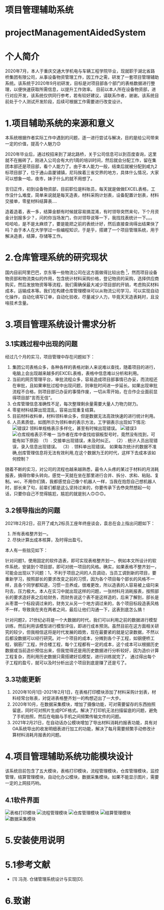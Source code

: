 项目管理辅助系统
==
projectManagementAidedSystem
==

# 个人简介
2020年7月，本人于重庆交通大学机电与车辆工程学院毕业，现就职于湖北省路桥集团有限公司，从事设备物资管理工作，因工作之需，研发了一套项目管理辅助系统。该系统于2020年9月初研发，目标是对项目部各个部门的表格数据进行整理，以便快速获取所需信息，以提升工作效率。
目前以本人所在设备物资部，进行对应开发，该系统仅供同行参考，若有较好建议，请联系作者，谢谢。该系统目前处于个人测试开发阶段，后续可根据工作需要进行改变设计。


# 1.项目辅助系统的来源和意义
本系统根据作者实际工作中遇到的问题，逐一进行尝试与解决，目的是给公司带来一定的价值，提高个人魅力:blush:

2020年毕业后，通过校招来到了湖北路桥，关于公司信息可以到百度查询，这里就不在搬砖了。刚进入公司会有大约1周的培训时间，然后就会分配工作，留在集团本部还是项目部，看个人能力了。由于本人能力一般，结束后就被分配到咸九2标项目部了，位于通山县厦铺镇，尼玛挨着三省交界的地方，具体什么情况，大家可以想象一哈，夜市，妹子什么的就不用想了。

言归正传，初到设备物资部，目前职位是料账员，每天就是做做EXCEL表格，工作没什么难度，简单来说就是每天造表，材料采购计划表，设备配置计划表，材料交接单，零星材料结算表....

造着造着，表一多，结算金额有时候就容易搞混淆，有时领导突然来句，下个月资金计划报多少？，问的你当场发门，你对领导说等一下，我找找表统计一下。。。
哈哈哈，是不是太麻烦了，要是能把之前的表统计好，然后直接查询得出结果快了吗？由于本人在大学学过一些编程知识，于是乎，搭建了一个项目管理系统，用于解决造表，结算，存储等工作。

# 2.仓库管理系统的研究现状
国内目前阿里巴巴，京东等一些物流公司在这方面做得比较出色 [<sup>1</sup>](#refer-anchor-1)，然而项目设备物资部和物流类似的作用，包含统计材料采购价格，登记物资的采购，选择供应商购买，然后发放物资等等流程，我们需确保最大减少项目部的开销，考虑购买材料成本，运输成本等。我们在构建仓库管理模块可以从物流公司学习，可以实现自动化操作，自动化填写订单，自动化验收，尽量减少人力，毕竟天天造表耗时，且没啥技术含量。

# 3.项目管理系统设计需求分析

## 3.1实践过程中出现的问题 ##
经过几个月的实习，项目管理中存在问题如下：
1. 集团公司表格众多，各种各样的表格对新人来说难以查找，随着项目的进行，电脑上会出现越来越多的EXCEL表格，表格中信息难以分析和利用。
2. 当前的网页管理平台，审批流程众多，容易造成项目部事情已办妥，而流程还在审批，且如果审批过程中出现问题，则审批时间进一步延长。如果出现审批流程不合格，则项目部已办妥的事情作废，一切从零开始，在合作企业面前显得项目部“言而无信”。
3. 仓库管理信息准确性不足，每次整理剩余量需要大量人力物力财力。
4. 零星材料结算出现混乱，容易出现重复结算。
5. 目前材料收料单，材料领料单众多，但是数据无法高效快速的进行统计利用。
6. 人员素质低，如图所示为领料单的表示方法，工字钢表示出现如下情况:
![错误2](https://github.com/FrankZhou-jun/projectManagerAidedSystem/raw/main/images/工字钢表示错误2.JPG)
领料单规格表示多样化，甚至有时候出现错误。
![错误3](https://github.com/FrankZhou-jun/projectManagerAidedSystem/raw/main/images/工字钢表示错误3.JPG)
![仓库规格表示不唯一](https://github.com/FrankZhou-jun/projectManagerAidedSystem/raw/main/images/仓库规格表示不唯一.jpg)
当作者在库中查找给钢板型号时，竟然没有找到，可能有如下原因:
（1）. 交接单出现错误，未及时纠正。
（2）. 统计人员出现错误，录入信息出现错误。
（3）. 领料单出现错误。
如果每次统计的数据不准确,创库管理信息将无法有效利用,在这个数据为王的时代，这样下去成本该如何控制？

随着不断的实习，对公司的流程也越来越熟悉，最令人头疼的某过于材料的月消耗报表，搞得你晕头转向，感觉一天就在坐在那里进行合并、拆分、求和、粘贴、复制。wc，不用你们猜，我都感觉自己像个机器人一样，当我在抱怨自己想机器人时，部长来了句，前辈们都是这么坚持过来的，你要传承下去:flushed:突然想起一句话，只要你自己不觉得尴尬，尴尬的就是别人:upside_down_face::upside_down_face::upside_down_face:。

## 3.2领导指出的问题 ##

2021年2月2日，召开了咸九2标员工座年终座谈会，袁总在会上指出问题如下：
1. 所有表格整齐划一。
2. 尽快计算出成本核算，及时得出盈亏。

本人有一些拙见如下：

针对问题1，使用固定的软件造表，即可实现表格整齐划一。例如本文所设计的软件系统，安装到个项目部，即可对统一项目的风格。确实，如果表格不整齐划一，可能会出现以下问题：1，不利于项目之间的人员调动，当员工调到新的项目，要重新学习，按照部长的要求改变之前的习惯，因为各个项目每个部长的风格不一样，且各个同学都知道，习惯一旦养成，很难更改，所以造表的人容易被上级叼来叼去，压力极大。本人在实习中就出现这样的问题，一张材料月消耗报表，按照部长的要求造好表之后给财务，而财务说这个表不是这样造的，后来了解到，部长是从枣潜一个标段调过来的，财务又从另一个地方调过来的，各个项目标段造表风格不一样，导致我在夹在两者之间，最后让他们沟通一下，这表到底怎么搞！

针对问题2，21世纪必将是一个大数据的时代，我们可以利用之前的数据进行模型训练，然后利用该模型进行模型评估，即进行成本预测。虽然目前在这方面相关研究的较少，但我相信这将是时代发展的趋势，现在最要紧的就是记录数据，不然以后都没数据可以经行研究。对一个项目的成本，分摊到各个子工程，如钢便桥工程，钢筋厂工程，拌合楼工程，每个工程都有一定的成本，这个成本可以根据历史数据或当前造价预估出来，但我觉得还是用历史数据进行分析较好，因为造价计算工程复杂，而利用历史数据只需搭建好后模型，进行训练就完了， 通过得出每个子工程的盈亏，就可以及时分析出这个项目到底是赚了还是亏了。

## 3.3功能更新 ##
1. 2020年10月1日-2021年2月1日，在表格打印模块添加了材料采购计划表，材料经常台账表，对促进表格整齐划一的构想迈出了一大步。
2. 2020年10月，在数据采集模块，增加了摄像功能，可对需要留存的东西拍照留底，同时可对照片生成PDF格式。解决了打印机无法扫描留底的问题，避免了手机拍照，然后在电脑与手机之间频繁传输文件的问题。
3. 2021年2月21日，在自动话办公模块增加了导出材料消耗约报表功能，具有对OA系统导出的收发明细表进行加工的功能，解决了每月需要频繁手动修改计算材料消耗月报表的问题。

# 4.项目管理辅助系统功能模块设计

该系统目前包含了五大模块，表格打印模块，流程管理模块，仓库管理模块，监控管理，结算管理模块，自动化办公模块，数据采集模块。如果不能显示图片，需要一定的上网技巧哟。
## 4.1软件界面
![表格打印模块](https://github.com/FrankZhou-jun/projectManagerAidedSystem/raw/main/images/表格打印模块.jpg)
![流程管理模块](https://github.com/FrankZhou-jun/projectManagerAidedSystem/raw/main/images/流程管理模块.png)
![仓库管理模块](https://github.com/FrankZhou-jun/projectManagerAidedSystem/raw/main/images/仓库管理模块.jpg)
![结算管理模块](https://github.com/FrankZhou-jun/projectManagerAidedSystem/raw/main/images/结算管理模块.jpg)
![数据采集模块](https://github.com/FrankZhou-jun/projectManagerAidedSystem/raw/main/images/数据采集模块.jpg)


# 5.安装使用说明

# 5.1参考文献
<div id="refer-anchor-1"></div>

- [1] 冯尧. 仓储管理系统设计与实现[D].

# 6.致谢


